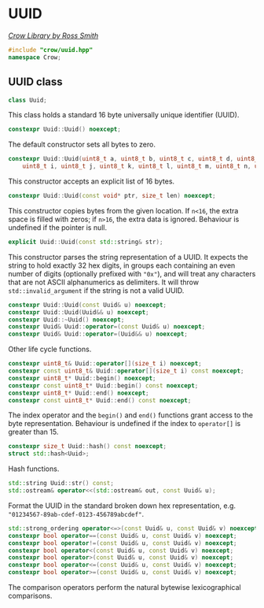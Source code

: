 # UUID

_[Crow Library by Ross Smith](index.html)_

```c++
#include "crow/uuid.hpp"
namespace Crow;
```

## UUID class

```c++
class Uuid;
```

This class holds a standard 16 byte universally unique identifier (UUID).

```c++
constexpr Uuid::Uuid() noexcept;
```

The default constructor sets all bytes to zero.

```c++
constexpr Uuid::Uuid(uint8_t a, uint8_t b, uint8_t c, uint8_t d, uint8_t e, uint8_t f, uint8_t g, uint8_t h,
    uint8_t i, uint8_t j, uint8_t k, uint8_t l, uint8_t m, uint8_t n, uint8_t o, uint8_t p) noexcept;
```

This constructor accepts an explicit list of 16 bytes.

```c++
constexpr Uuid::Uuid(const void* ptr, size_t len) noexcept;
```

This constructor copies bytes from the given location. If `n<16`, the extra
space is filled with zeros; if `n>16`, the extra data is ignored. Behaviour
is undefined if the pointer is null.

```c++
explicit Uuid::Uuid(const std::string& str);
```

This constructor parses the string representation of a UUID. It expects the
string to hold exactly 32 hex digits, in groups each containing an even
number of digits (optionally prefixed with `"0x"`), and will treat any
characters that are not ASCII alphanumerics as delimiters. It will throw
`std::invalid_argument` if the string is not a valid UUID.

```c++
constexpr Uuid::Uuid(const Uuid& u) noexcept;
constexpr Uuid::Uuid(Uuid&& u) noexcept;
constexpr Uuid::~Uuid() noexcept;
constexpr Uuid& Uuid::operator=(const Uuid& u) noexcept;
constexpr Uuid& Uuid::operator=(Uuid&& u) noexcept;
```

Other life cycle functions.

```c++
constexpr uint8_t& Uuid::operator[](size_t i) noexcept;
constexpr const uint8_t& Uuid::operator[](size_t i) const noexcept;
constexpr uint8_t* Uuid::begin() noexcept;
constexpr const uint8_t* Uuid::begin() const noexcept;
constexpr uint8_t* Uuid::end() noexcept;
constexpr const uint8_t* Uuid::end() const noexcept;
```

The index operator and the `begin()` and `end()` functions grant access to the
byte representation. Behaviour is undefined if the index to `operator[]` is
greater than 15.

```c++
constexpr size_t Uuid::hash() const noexcept;
struct std::hash<Uuid>;
```

Hash functions.

```c++
std::string Uuid::str() const;
std::ostream& operator<<(std::ostream& out, const Uuid& u);
```

Format the UUID in the standard broken down hex representation, e.g.
`"01234567-89ab-cdef-0123-456789abcdef"`.

```c++
std::strong_ordering operator<=>(const Uuid& u, const Uuid& v) noexcept;
constexpr bool operator==(const Uuid& u, const Uuid& v) noexcept;
constexpr bool operator!=(const Uuid& u, const Uuid& v) noexcept;
constexpr bool operator<(const Uuid& u, const Uuid& v) noexcept;
constexpr bool operator>(const Uuid& u, const Uuid& v) noexcept;
constexpr bool operator<=(const Uuid& u, const Uuid& v) noexcept;
constexpr bool operator>=(const Uuid& u, const Uuid& v) noexcept;
```

The comparison operators perform the natural bytewise lexicographical
comparisons.
